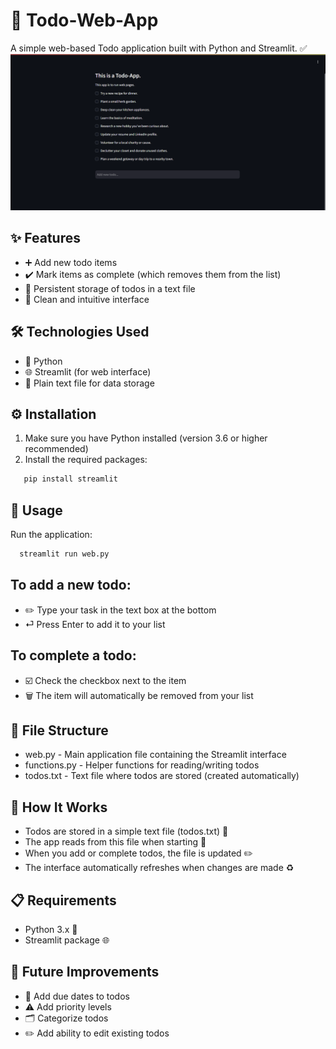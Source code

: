 # 📝 Todo-Web-App

A simple web-based Todo application built with Python and Streamlit. ✅
![Todo App Screenshot](todo_app_image.png)

## ✨ Features

- ➕ Add new todo items
- ✔️ Mark items as complete (which removes them from the list)
- 💾 Persistent storage of todos in a text file
- 🎨 Clean and intuitive interface

## 🛠️ Technologies Used

- 🐍 Python
- 🌐 Streamlit (for web interface)
- 📄 Plain text file for data storage

## ⚙️ Installation

1. Make sure you have Python installed (version 3.6 or higher recommended)
2. Install the required packages:
```bash
   pip install streamlit
```
## 🚀 Usage
Run the application:
```bash
  streamlit run web.py
```
## To add a new todo:

- ✏️ Type your task in the text box at the bottom
- ⏎ Press Enter to add it to your list

## To complete a todo:

- ☑️ Check the checkbox next to the item
- 🗑️ The item will automatically be removed from your list
 
## 📂 File Structure
- web.py - Main application file containing the Streamlit interface
- functions.py - Helper functions for reading/writing todos
- todos.txt - Text file where todos are stored (created automatically)

## 🔧 How It Works
- Todos are stored in a simple text file (todos.txt) 📄
- The app reads from this file when starting 🔄
- When you add or complete todos, the file is updated ✏️
- The interface automatically refreshes when changes are made ♻️

## 📋 Requirements
- Python 3.x 🐍
- Streamlit package 🌐

## 🔮 Future Improvements
- 📅 Add due dates to todos
- ⚠️ Add priority levels
- 🗂️ Categorize todos
- ✏️ Add ability to edit existing todos
